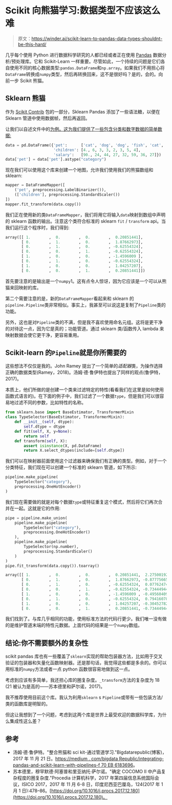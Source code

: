 # Scikit 向熊猫学习:数据类型不应该这么难

> 原文：<https://winder.ai/scikit-learn-to-pandas-data-types-shouldnt-be-this-hard/>

几乎每个使用 Python 进行数据科学研究的人都已经或者正在使用 [Pandas](https://pandas.pydata.org/) 数据分析/预处理库。它和 Scikit-Learn 一样重要。尽管如此，一个持续的问题是它们各自使用不同的核心数据类型:`pandas.DataFrame`和`np.array`。如果我们不用担心将`DataFrame`转换成`numpy`类型，然后再转换回来，这不是很好吗？是的，会的。向前一步 Scikit 熊猫。

## Sklearn 熊猫

作为 [Scikit Contrib](https://github.com/scikit-learn-contrib/scikit-learn-contrib/blob/master/README.md) 包的一部分，Sklearn Pandas 添加了一些语法糖，以便在 Sklearn 管道中使用数据帧，然后再返回。

让我们以自述文件中的[为例。这为我们提供了一些包含分类和数字数据的简单数据:](https://github.com/scikit-learn-contrib/sklearn-pandas#load-some-data)

```py
data = pd.DataFrame({'pet':      ['cat', 'dog', 'dog', 'fish', 'cat', 'dog', 'cat', 'fish'],
                     'children': [4., 6, 3, 3, 2, 3, 5, 4],
                     'salary':   [90., 24, 44, 27, 32, 59, 36, 27]})
data['pet'] = data['pet'].astype("category") 
```

现在我们可以使用这个库来创建一个地图，允许我们使用我们的熊猫数组和 sklearn:

```py
mapper = DataFrameMapper([
    ('pet', preprocessing.LabelBinarizer()),
    (['children'], preprocessing.StandardScaler())
])
mapper.fit_transform(data.copy()) 
```

我们正在使用新的类`DataFrameMapper`，我们将用它将输入`data`映射到数组中声明的 sklearn 函数的输出。注意这个类符合标准的 sklearn `fit` / `transform` api。当我们运行这个程序时，我们得到:

```py
array([[ 1.        ,  0.        ,  0.        ,  0.20851441],
       [ 0.        ,  1.        ,  0.        ,  1.87662973],
       [ 0.        ,  1.        ,  0.        , -0.62554324],
       [ 0.        ,  0.        ,  1.        , -0.62554324],
       [ 1.        ,  0.        ,  0.        , -1.4596009 ],
       [ 0.        ,  1.        ,  0.        , -0.62554324],
       [ 1.        ,  0.        ,  0.        ,  1.04257207],
       [ 0.        ,  0.        ,  1.        ,  0.20851441]]) 
```

首先要注意的是输出是一个`numpy`1。这有点令人惊讶，因为它应该是一个可以从熊猫来回映射的库。

第二个需要注意的是，新的`DataFrameMapper`看起来和 sklearn 的`pipeline.Pipeline`类非常相似。事实上，我甚至可以说这是复制了`Pipeline`类的功能。

另外，这也是对`Pipeline`类的不满，但是我不喜欢使用命名元组。这将是更干净的对待这一点，因为它是真的；功能管道。通过 sklearn 类/函数传入 lambda 来映射数据会使它更干净，更容易重用。

## Scikit-learn 的`Pipeline`就是你所需要的

这些想法不仅仅是我的。John Ramey 提出了一个简单的*适配器*类，为操作选择正确的数据类型(Ramey，2018)。汤姆·德·鲁伊特也提出了同样的观点(鲁伊特，2017)。

本质上，他们所做的是创建一个类来过滤特定的特性(看看我们在这里是如何使用函数式语言的)。在下面的例子中，我们过滤了一个数据`type`，但是我们可以很容易地过滤不同的参数，比如特性的名称。

```py
from sklearn.base import BaseEstimator, TransformerMixin
class TypeSelector(BaseEstimator, TransformerMixin):
    def __init__(self, dtype):
        self.dtype = dtype
    def fit(self, X, y=None):
        return self
    def transform(self, X):
        assert isinstance(X, pd.DataFrame)
        return X.select_dtypes(include=[self.dtype]) 
```

我们可以在映射器前面使用这个过滤器来确保我们有正确的类型。例如，对于一个分类特征，我们现在可以创建一个标准的 sklearn 管道，如下所示:

```py
pipeline.make_pipeline(
    TypeSelector("category"),
    preprocessing.OneHotEncoder()
) 
```

我们现在需要做的就是对每个数据`type`或特征重复这个模式，然后将它们再次合并在一起。这就是它的作用:

```py
pipe = pipeline.make_union(
    pipeline.make_pipeline(
        TypeSelector("category"),
        preprocessing.OneHotEncoder()
    ),
    pipeline.make_pipeline(
        TypeSelector(np.number),
        preprocessing.StandardScaler()
    )
)
pipe.fit_transform(data.copy()).toarray() 
```

```py
array([[ 1.        ,  0.        ,  0.        ,  0.20851441,  2.27500192],
       [ 0.        ,  1.        ,  0.        ,  1.87662973, -0.87775665],
       [ 0.        ,  1.        ,  0.        , -0.62554324,  0.07762474],
       [ 0.        ,  0.        ,  1.        , -0.62554324, -0.73444944],
       [ 1.        ,  0.        ,  0.        , -1.4596009 , -0.49560409],
       [ 0.        ,  1.        ,  0.        , -0.62554324,  0.79416078],
       [ 1.        ,  0.        ,  0.        ,  1.04257207, -0.30452782],
       [ 0.        ,  0.        ,  1.        ,  0.20851441, -0.73444944]]) 
```

我们找到了。与库几乎相同的功能，使用标准方法的代码行更少。我们唯一没有做的是维护管道末端的特性元数据。上面代码的结果是一个`numpy`数组。

## 结论:你不需要额外的复杂性

scikit pandas 库也有一些覆盖了`sklearn`实现的帮助包装器方法，比如用于交叉验证的包装器和矢量化函数映射器。还是那句话，我觉得这些都是多余的。你可以用标准的`numpy`方法或者一点 python 函数很容易地做到这一点。

考虑到应该有多简单，我还担心库的圈复杂度。`_transform`方法的复杂度为 18 (21 被认为是高的——苏本德里和萨尔诺，2017)。

我不推荐使用目前这个库。我认为利用`sklearn` s `Pipeline`或带有一些包装方法/类的函数库是明智的。

但这让我想到了一个问题，考虑到这两个库是世界上最受欢迎的数据科学库，为什么集成性这么差？

## 参考

*   汤姆·德·鲁伊特。"整合熊猫和 sci kit-通过管道学习."Bigdatarepublic(博客)，2017 年 11 月 21 日。[https://medium . com/bigdata Republic/integrating-pandas-and-scikit-learn-with-pipelines-f 70 EB 6183696](https://medium.com/bigdatarepublic/integrating-pandas-and-scikit-learn-with-pipelines-f70eb6183696)。
*   苏本德里，穆罕默德·阿塞普和里亚纳托·萨尔诺。"确定 COCOMO II 中产品复杂程度的圈复杂度."Procedia 计算机科学，2017 年第四届信息系统国际会议，ISICO 2017，2017 年 11 月 6-8 日，印度尼西亚巴厘岛，124(2017 年 1 月 1 日):478–86。[https://doi.org/10.1016/j.procs.2017.12.180](https://doi.org/10.1016/j.procs.2017.12.180)。